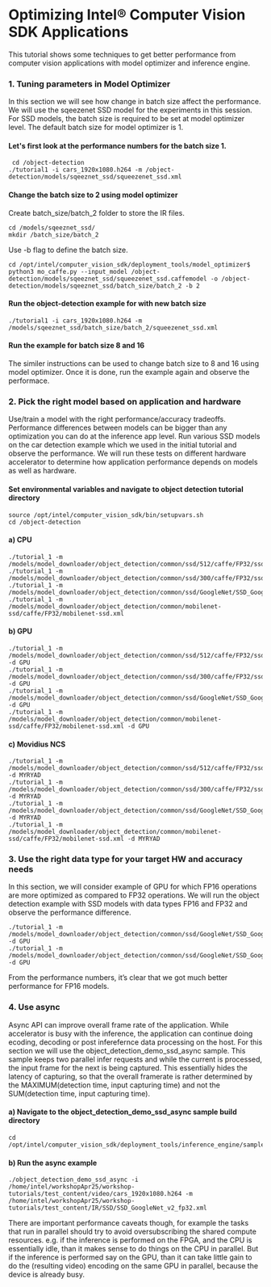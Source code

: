 # Optimizing Intel® Computer Vision SDK Applications
This tutorial shows some techniques to get better performance from computer vision applications with model optimizer and inference engine. 


### 1. Tuning parameters in Model Optimizer
In this section we will see how change in batch size affect the performance. We will use the sqeezenet SSD model for the experiments in this session.  
For SSD models, the batch size is required to be set at model optimizer level. The default batch size for model optimizer is 1. 

#### Let's first look at the performance numbers for the batch size 1. 

	 cd /object-detection
	./tutorial1 -i cars_1920x1080.h264 -m /object-detection/models/sqeeznet_ssd/squeezenet_ssd.xml


#### Change the batch size to 2 using model optimizer
 Create batch_size/batch_2 folder to store the IR files. 
 
 	cd /models/sqeeznet_ssd/
 	mkdir /batch_size/batch_2
	
Use -b flag to define the batch size.

	cd /opt/intel/computer_vision_sdk/deployment_tools/model_optimizer$  
	python3 mo_caffe.py --input_model /object-detection/models/sqeeznet_ssd/squeezenet_ssd.caffemodel -o /object-detection/models/sqeeznet_ssd/batch_size/batch_2 -b 2

#### Run the object-detection example for with new batch size

	./tutorial1 -i cars_1920x1080.h264 -m /models/sqeeznet_ssd/batch_size/batch_2/squeezenet_ssd.xml

#### Run the example for batch size 8 and 16
The similer instructions can be used to change batch size to 8 and 16 using model optimizer. Once it is done, run the example again and observe the performace. 


### 2. Pick the right model based on application and hardware
Use/train a model with the right performance/accuracy tradeoffs. Performance differences between models can be bigger than any optimization you can do at the inference app level.
Run various SSD models on the car detection example which we used in the initial tutorial and observe the performance. We will run these tests on different hardware accelerator to determine how application performance depends on models as well as hardware. 

#### Set environmental variables and navigate to object detection tutorial directory

	source /opt/intel/computer_vision_sdk/bin/setupvars.sh
	cd /object-detection

#### a) CPU
 
	./tutorial_1 -m /models/model_downloader/object_detection/common/ssd/512/caffe/FP32/ssd512.xml
	./tutorial_1 -m /models/model_downloader/object_detection/common/ssd/300/caffe/FP32/ssd300.xml
	./tutorial_1 -m /models/model_downloader/object_detection/common/ssd/GoogleNet/SSD_GoogleNet_v2_fp32.xml
	./tutorial_1 -m /models/model_downloader/object_detection/common/mobilenet-ssd/caffe/FP32/mobilenet-ssd.xml

#### b) GPU
 
	./tutorial_1 -m /models/model_downloader/object_detection/common/ssd/512/caffe/FP32/ssd512.xml -d GPU
	./tutorial_1 -m /models/model_downloader/object_detection/common/ssd/300/caffe/FP32/ssd300.xml -d GPU
	./tutorial_1 -m /models/model_downloader/object_detection/common/ssd/GoogleNet/SSD_GoogleNet_v2_fp32.xml -d GPU
	./tutorial_1 -m /models/model_downloader/object_detection/common/mobilenet-ssd/caffe/FP32/mobilenet-ssd.xml -d GPU

#### c) Movidius NCS

	./tutorial_1 -m /models/model_downloader/object_detection/common/ssd/512/caffe/FP32/ssd512.xml -d MYRYAD
	./tutorial_1 -m /models/model_downloader/object_detection/common/ssd/300/caffe/FP32/ssd300.xml -d MYRYAD
	./tutorial_1 -m /models/model_downloader/object_detection/common/ssd/GoogleNet/SSD_GoogleNet_v2_fp32.xml -d MYRYAD
	./tutorial_1 -m /models/model_downloader/object_detection/common/mobilenet-ssd/caffe/FP32/mobilenet-ssd.xml -d MYRYAD

### 3. Use the right data type for your target HW and accuracy needs
In this section, we will consider example of GPU for which FP16 operations are more optimized as compared to FP32 operations. We will run the object detection example with SSD models with data types FP16 and FP32 and observe the performance difference. 

	./tutorial_1 -m /models/model_downloader/object_detection/common/ssd/GoogleNet/SSD_GoogleNet_v2_fp32.xml -d GPU
	./tutorial_1 -m /models/model_downloader/object_detection/common/ssd/GoogleNet/SSD_GoogleNet_v2_fp16.xml -d GPU

From the performance numbers, it’s clear that we got much better performance for FP16 models. 


### 4. Use async
Async API can improve overall frame rate of the application. While accelerator is busy with the inference, the application can continue doing ecoding, decoding or post inferefernce data processing on the host. For this section we will use the object_detection_demo_ssd_async sample. This sample keeps two parallel infer requests and while the current is processed, the input frame for the next is being captured. This essentially hides the latency of capturing, so that the overall framerate is rather determined by the MAXIMUM(detection time, input capturing time) and not the SUM(detection time, input capturing time).
#### a) Navigate to the object_detection_demo_ssd_async sample build directory

    cd /opt/intel/computer_vision_sdk/deployment_tools/inference_engine/samples/build/intel64/Release
    
#### b) Run the async example

    ./object_detection_demo_ssd_async -i /home/intel/workshopApr25/workshop-tutorials/test_content/video/cars_1920x1080.h264 -m /home/intel/workshopApr25/workshop-tutorials/test_content/IR/SSD/SSD_GoogleNet_v2_fp32.xml 

There are important performance caveats though, for example the tasks that run in parallel should try to avoid oversubscribing the shared compute resources. e.g. if the inference is performed on the FPGA, and the CPU is essentially idle, than it makes sense to do things on the CPU in parallel. But if the inference is performed say on the GPU, than it can take little gain to do the (resulting video) encoding on the same GPU in parallel, because the device is already busy.





